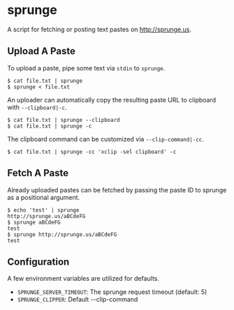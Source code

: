 sprunge
=======

A script for fetching or posting text pastes on http://sprunge.us.

## Upload A Paste

To upload a paste, pipe some text via `stdin` to `sprunge`.

    $ cat file.txt | sprunge
    $ sprunge < file.txt

An uploader can automatically copy the resulting paste URL to clipboard with `--clipboard|-c`.

    $ cat file.txt | sprunge --clipboard
    $ cat file.txt | sprunge -c

The clipboard command can be customized via `--clip-command|-cc`.

    $ cat file.txt | sprunge -cc 'xclip -sel clipboard' -c

## Fetch A Paste

Already uploaded pastes can be fetched by passing the paste ID to sprunge as a positional argument.

    $ echo 'test' | sprunge
    http://sprunge.us/aBCdeFG
    $ sprunge aBCdeFG
    test
    $ sprunge http://sprunge.us/aBCdeFG
    test

## Configuration

A few environment variables are utilized for defaults.

* `SPRUNGE_SERVER_TIMEOUT`: The sprunge request timeout (default: 5)
* `SPRUNGE_CLIPPER`: Default --clip-command